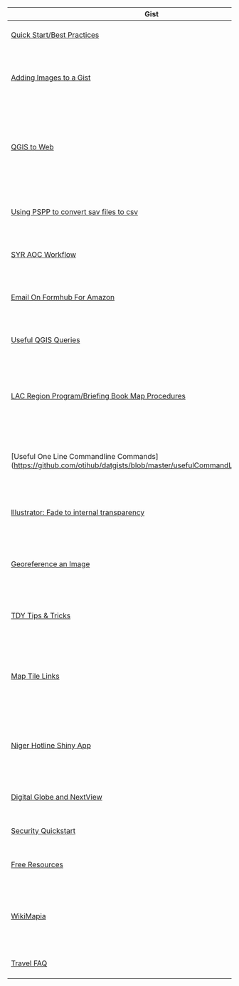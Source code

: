 | Gist | Author | Date | Notes |
|------|--------|------|-------|
[Quick Start/Best Practices](https://github.com/otihub/datgists/blob/master/quickStartBestPractices.md) | Rory | 1/26/16 | Basics for creating a Gist |
|[Adding Images to a Gist](https://github.com/otihub/datgists/blob/master/addingImagesToGists.md)| Rory | 1/26/16 | How to add images in GitHub Flavoured markdown to a Gist |
|[QGIS to Web](https://github.com/otihub/datgists/blob/master/qgis2Web.md)| David | 1/27/16 | How to make webmaps using the QGIS2Web plugin for QGIS, including how to style html popups |
|[Using PSPP to convert sav files to csv](https://gist.github.com/snurhussein/008dbe9858b12235f0d5)| Safy | 3/15/16 | How to convert SPSS files to csv format using PSPP |
|[SYR AOC Workflow](https://github.com/otihub/datgists/blob/master/SYR_AOC_WorkFlow.md)| David | 4/4/2016 | Workflow for Syria Areas of Control Product |
|[Email On Formhub For Amazon](https://gist.github.com/wuhland/8821fdd003b666449f812383cdb18882) | David | 4/11/2016 | How to set up email so that formhub will work on Amazon | 
|[Useful QGIS Queries](https://github.com/otihub/datgists/blob/master/QGIS-Queries.md) | David | 4/12/2016 | Select all "wide" activities in QGIS |
|[LAC Region Program/Briefing Book Map Procedures](https://github.com/otihub/datgists/blob/master/LAC-ProgramMaps.md) | Safy | 4/13/2016 | Guide noting country-specific deviations from standard program map procedures. |
|[Useful One Line Commandline Commands] (https://github.com/otihub/datgists/blob/master/usefulCommandLineOneLiners.md) | Rory | 4/14/2016 | easy commands to help automate annoying chores |
|[Illustrator: Fade to internal transparency](https://gist.github.com/wuhland/6abce8fae1050a1c898c#file-transparencyfade-md) | David | 6/3/2016 | How to set a polygon to fade to internal transparency |
|[Georeference an Image](https://github.com/otihub/datgists/blob/master/OTI_Somalia_Georeferenced_and_Digitized_Areas_of_Control.md)| Eva | 6/21/2016 | Georeference a JPEG & Create a New Shapefile using ArcMap |
|[TDY Tips & Tricks](https://github.com/otihub/datgists/blob/master/tdyTipsAndTricks.md) | Amy, Rory, Safy | 6/22/2016 | Tips and Tricks for a successful TDY...please contribute |
|[Map Tile Links](https://github.com/otihub/datgists/blob/master/tileSets.md)| Rory | 6/28/2016 | javascript code to add tiles your maps...these are some free ones and include attribution.|
|[Niger Hotline Shiny App](https://github.com/otihub/datgists/blob/master/NCCIShinyApp.md)|Safy| 12/1/2016 | Building and updating an interactive web app in R with data from the NCCI hotline
|[Digital Globe and NextView](https://github.com/otihub/datgists/blob/master/nextview.md)|David| 3/6/2017 | Nextview license overview and citation guide
|[Security Quickstart](https://github.com/otihub/datgists/blob/master/security.md)|David|3/14/2017| Some basic IT security tips
|[Free Resources](https://github.com/otihub/datgists/blob/master/freeResources.md)| Rory et al.| 3/23/2017 | List of resources available to OTI folks |
|[WikiMapia](https://github.com/otihub/datgists/blob/master/wikimapia.md)|David|3/23/2017| How to scrape features from wikimapia and convert them to shapefiles
|[Travel FAQ](https://github.com/otihub/datgists/blob/master/travelFAQ.md)|Rory|06/18/2017| Frequenty Asked Travel Questions |

